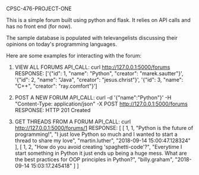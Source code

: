CPSC-476-PROJECT-ONE

This is a simple forum built using python and flask. It relies on API calls and has no front end (for now).

The sample database is populated with televangelists discussing their opinions on today's programming languages.

Here are some examples for interacting with the forum:

1. VIEW ALL FORUMS
API_CALL:   curl http://127.0.0.1:5000/forums
RESPONSE:   ['{"id": 1, "name": "Python", "creator": "marek.sautter"}', '{"id": 2, "name": "Java", "creator": "jesus.christ"}', '{"id": 3, "name": "C++", "creator": "ray.comfort"}']

2. POST A NEW FORUM
API_CALL:   curl -d '{"name":"Python"}' -H "Content-Type: application/json" -X POST http://127.0.0.1:5000/forums
RESPONSE:   HTTP 201 Created

3. GET THREADS FROM A FORUM
API_CALL:   curl http://127.0.0.1:5000/forums/1
RESPONSE:   [ [ 1, 1, "Python is the future of programming!", "I just love Python so much and I wanted to start a thread to share my love", "martin.luther", "2018-09-14 15:00:47.128324" ], [ 1, 2, "How do you avoid creating 'spaghetti-code'?", "Everytime I start something in Python it just ends up being a huge mess. What are the best practices for OOP principles in Python?", "billy.graham", "2018-09-14 15:03:17.245418" ] ]



